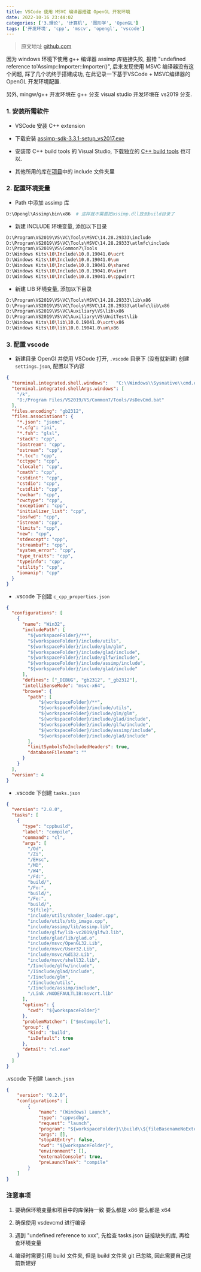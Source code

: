 ```yaml
---
title: VSCode 使用 MSVC 编译器搭建 OpenGL 开发环境
date: 2022-10-16 23:44:02
categories: ['3.理论', '计算机', '图形学', 'OpenGL']
tags: ['开发环境', 'cpp', 'mscv', 'opengl', 'vscode']
---
```



> 原文地址 [github.com](https://github.com/qiaogaojian/cpp_learn-opengl)

因为 windows 环境下使用 g++ 编译器 assimp 库链接失败, 报错 "undefined reference to'Assimp::Importer::Importer()", 后来发现使用 MSVC 编译器没有这个问题, 踩了几个坑终于搭建成功, 在此记录一下基于VSCode + MSVC编译器的 OpenGL 开发环境配置.

另外, mingw/g++ 开发环境在 g++ 分支 
visual studio 开发环境在 vs2019 分支.

### 1. 安装所需软件

*   VSCode 安装 C++ extension

*   下载安装 [assimp-sdk-3.3.1-setup_vs2017.exe](https://github.com/assimp/assimp/releases/tag/v3.3.1/)
    
*   安装带 C++ build tools 的 Visual Studio, 下载独立的 [C++ build tools](https://visualstudio.microsoft.com/zh-hant/visual-cpp-build-tools/) 也可以.
    
*   其他所用的库在[项目](https://github.com/qiaogaojian/learn-opengl.git)中的 include 文件夹里
    

### 2. 配置环境变量

*   Path 中添加 assimp 库
    
```sh
D:\Opengl\Assimp\bin\x86  # 这样就不需要把assimp.dll放到build目录了
```
    
*   新建 INCLUDE 环境变量, 添加以下目录
    
```sh
D:\Program\VS2019\VS\VC\Tools\MSVC\14.28.29333\include
D:\Program\VS2019\VS\VC\Tools\MSVC\14.28.29333\atlmfc\include
D:\Program\VS2019\VS\Common7\Tools
D:\Windows Kits\10\Include\10.0.19041.0\ucrt
D:\Windows Kits\10\Include\10.0.19041.0\um
D:\Windows Kits\10\Include\10.0.19041.0\shared
D:\Windows Kits\10\Include\10.0.19041.0\winrt
D:\Windows Kits\10\Include\10.0.19041.0\cppwinrt
```
    
*   新建 LIB 环境变量, 添加以下目录
    
```sh
D:\Program\VS2019\VS\VC\Tools\MSVC\14.28.29333\lib\x86
D:\Program\VS2019\VS\VC\Tools\MSVC\14.28.29333\atlmfc\lib\x86
D:\Program\VS2019\VS\VC\Auxiliary\VS\lib\x86
D:\Program\VS2019\VS\VC\Auxiliary\VS\UnitTest\lib
D:\Windows Kits\10\lib\10.0.19041.0\ucrt\x86
D:\Windows Kits\10\lib\10.0.19041.0\um\x86
```
    

### 3. 配置 vscode

*   新建目录 OpenGl 并使用 VSCode 打开, `.vscode` 目录下 (没有就新建) 创建 `settings.json`, 配置以下内容
    
```json
{
  "terminal.integrated.shell.windows":   "C:\\Windows\\Sysnative\\cmd.exe",
  "terminal.integrated.shellArgs.windows": [
	"/k",
	"D:/Program Files/VS2019/VS/Common7/Tools/VsDevCmd.bat"
  ],
  "files.encoding": "gb2312",
  "files.associations": {
	"*.json": "jsonc",
	"*.cfg": "ini",
	"*.fsh": "glsl",
	"stack": "cpp",
	"iostream": "cpp",
	"ostream": "cpp",
	"*.tcc": "cpp",
	"cctype": "cpp",
	"clocale": "cpp",
	"cmath": "cpp",
	"cstdint": "cpp",
	"cstdio": "cpp",
	"cstdlib": "cpp",
	"cwchar": "cpp",
	"cwctype": "cpp",
	"exception": "cpp",
	"initializer_list": "cpp",
	"iosfwd": "cpp",
	"istream": "cpp",
	"limits": "cpp",
	"new": "cpp",
	"stdexcept": "cpp",
	"streambuf": "cpp",
	"system_error": "cpp",
	"type_traits": "cpp",
	"typeinfo": "cpp",
	"utility": "cpp",
	"iomanip": "cpp"
  }
}
```
    
*   .vscode 下创建 `c_cpp_properties.json`
    
```json
{
  "configurations": [
	{
	  "name": "Win32",
	  "includePath": [
		"${workspaceFolder}/**",
		"${workspaceFolder}/include/utils",
		"${workspaceFolder}/include/glm/glm",
		"${workspaceFolder}/include/glad/include",
		"${workspaceFolder}/include/glfw/include",
		"${workspaceFolder}/include/assimp/include",
		"${workspaceFolder}/include/glad/include"
	  ],
	  "defines": ["_DEBUG", "gb2312", "_gb2312"],
	  "intelliSenseMode": "msvc-x64",
	  "browse": {
		"path": [
			"${workspaceFolder}/**",
			"${workspaceFolder}/include/utils",
			"${workspaceFolder}/include/glm/glm",
			"${workspaceFolder}/include/glad/include",
			"${workspaceFolder}/include/glfw/include",
			"${workspaceFolder}/include/assimp/include",
			"${workspaceFolder}/include/glad/include"
		],
		"limitSymbolsToIncludedHeaders": true,
		"databaseFilename": ""
	  }
	}
  ],
  "version": 4
}
```
    
*   .vscode 下创建 `tasks.json`
    
```json
{
  "version": "2.0.0",
  "tasks": [
	{
	  "type": "cppbuild",
	  "label": "compile",
	  "command": "cl",
	  "args": [
		"/Od",
		"/Zi",
		"/EHsc",
		"/MD",
		"/W4",
		"/Fd:",
		"build/",
		"/Fo:",
		"build/",
		"/Fe:",
		"build/",
		"${file}",
		"include/utils/shader_loader.cpp",
		"include/utils/stb_image.cpp",
		"include/assimp/lib/assimp.lib",
		"include/glfw/lib-vc2019/glfw3.lib",
		"include/glad/lib/glad.o",
		"include/msvc/OpenGL32.Lib",
		"include/msvc/User32.Lib",
		"include/msvc/Gdi32.Lib",
		"include/msvc/shell32.lib",
		"/Iinclude/glfw/include",
		"/Iinclude/glad/include",
		"/Iinclude/glm",
		"/Iinclude/utils",
		"/Iinclude/assimp/include",
		"/Link /NODEFAULTLIB:msvcrt.lib"
	  ],
	  "options": {
		"cwd": "${workspaceFolder}"
	  },
	  "problemMatcher": ["$msCompile"],
	  "group": {
		"kind": "build",
		"isDefault": true
	  },
	  "detail": "cl.exe"
	}
  ]
}
```
    
.vscode 下创建 `launch.json`
    
```json
{
	"version": "0.2.0",
	"configurations": [
		{
			"name": "(Windows) Launch",
			"type": "cppvsdbg",
			"request": "launch",
			"program": "${workspaceFolder}\\build\\${fileBasenameNoExtension}.exe",
			"args": [],
			"stopAtEntry": false,
			"cwd": "${workspaceFolder}",
			"environment": [],
			"externalConsole": true,
			"preLaunchTask": "compile"
		}
	]
}
```
    

### 注意事项

1.  要确保环境变量和项目中的库保持一致 要么都是 x86 要么都是 x64
    
2.  确保使用 vsdevcmd 进行编译
    
3.  遇到 "undefined reference to xxx", 先检查 tasks.json 链接缺失的库, 再检查环境变量
    
4.  编译时需要引用 build 文件夹, 但是 build 文件夹 git 已忽略, 因此需要自己提前新建好